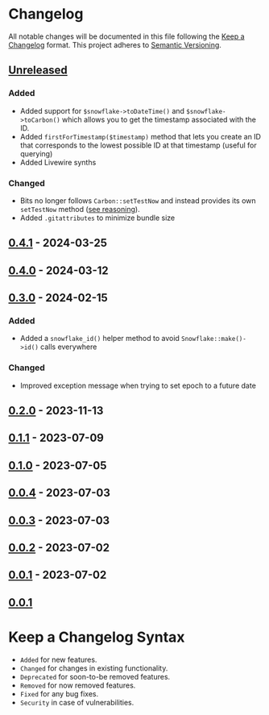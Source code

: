# Changelog

All notable changes will be documented in this file following the [Keep a Changelog](https://keepachangelog.com/en/1.0.0/) 
format. This project adheres to [Semantic Versioning](https://semver.org/spec/v2.0.0.html).

## [Unreleased]

### Added

- Added support for `$snowflake->toDateTime()` and `$snowflake->toCarbon()` which allows you to get the timestamp associated with the ID.
- Added `firstForTimestamp($timestamp)` method that lets you create an ID that corresponds to the lowest possible ID at that timestamp (useful for querying)
- Added Livewire synths

### Changed

- Bits no longer follows `Carbon::setTestNow` and instead provides its own `setTestNow` method ([see reasoning](https://github.com/glhd/bits/pull/8)).
- Added `.gitattributes` to minimize bundle size

## [0.4.1] - 2024-03-25

## [0.4.0] - 2024-03-12

## [0.3.0] - 2024-02-15

### Added

-   Added a `snowflake_id()` helper method to avoid `Snowflake::make()->id()` calls everywhere

### Changed

-   Improved exception message when trying to set epoch to a future date

## [0.2.0] - 2023-11-13

## [0.1.1] - 2023-07-09

## [0.1.0] - 2023-07-05

## [0.0.4] - 2023-07-03

## [0.0.3] - 2023-07-03

## [0.0.2] - 2023-07-02

## [0.0.1] - 2023-07-02

## [0.0.1]

# Keep a Changelog Syntax

-   `Added` for new features.
-   `Changed` for changes in existing functionality.
-   `Deprecated` for soon-to-be removed features.
-   `Removed` for now removed features.
-   `Fixed` for any bug fixes. 
-   `Security` in case of vulnerabilities.

[Unreleased]: https://github.com/glhd/bits/compare/0.4.1...HEAD

[0.4.1]: https://github.com/glhd/bits/compare/0.4.0...0.4.1

[0.4.0]: https://github.com/glhd/bits/compare/0.3.0...0.4.0

[0.3.0]: https://github.com/glhd/bits/compare/0.2.0...0.3.0

[0.2.0]: https://github.com/glhd/bits/compare/0.1.1...0.2.0

[0.1.1]: https://github.com/glhd/bits/compare/0.1.0...0.1.1

[0.1.0]: https://github.com/glhd/bits/compare/0.0.4...0.1.0

[0.0.4]: https://github.com/glhd/bits/compare/0.0.3...0.0.4

[0.0.3]: https://github.com/glhd/bits/compare/0.0.2...0.0.3

[0.0.2]: https://github.com/glhd/bits/compare/0.0.1...0.0.2

[0.0.1]: https://github.com/glhd/bits/compare/0.0.1...0.0.1

[0.0.1]: https://github.com/glhd/bits/compare/0.0.1...0.0.1

